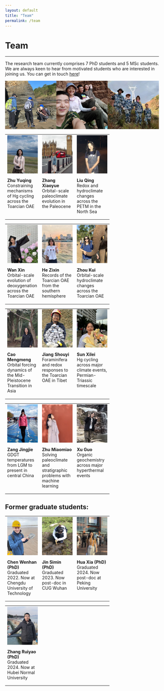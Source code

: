 ```yaml
---
layout: default
title: "Team"
permalink: /team
---
```

<!-- Google tag (gtag.js) -->
<script async src="https://www.googletagmanager.com/gtag/js?id=G-1KXMJR6E0L"></script>
<script>
  window.dataLayer = window.dataLayer || [];
  function gtag(){dataLayer.push(arguments);}
  gtag('js', new Date());
  gtag('config', 'G-1KXMJR6E0L');
</script>

<style>
       table {
            width: 100%;
            border-collapse: collapse;
       }
       th, td {
           text-align: bottom;  
           vertical-align: top;
           object-fit: contain;
           width: 100px;
           height: 200px;
       }
</style>

# Team
* * *
The research team currently comprises 7 PhD students and 5 MSc students. We are always keen to hear from motivated students who are interested in joining us. You can get in touch [here](mailto:davidkemp@cug.edu.cn)!

<img src="/images/teamfieldwork.png" alt="Team fieldwork">

<table>
    <tr>
        <td>
            <img src="/images/zhuyuqing_pic.jpg" alt="Zhu Yuqing" align="top">
            <p><b>Zhu Yuqing</b><br>Constraining mechanisms of Hg cycling across the Toarcian OAE</p>
        </td>
        <td>
            <img src="/images/zhangxiaoyue_pic.jpg" alt="Zhang Xiaoyue" align="top">
            <p><b>Zhang Xiaoyue</b><br>Orbital-scale paleoclimate evolution in the Paleocene</p>
        </td>
        <td>
            <img src="/images/liuqing_pic.jpg" alt="Liu Qing" align="top">
            <p><b>Liu Qing</b><br>Redox and hydroclimate changes across the PETM in the North Sea</p>
        </td>
    </tr>
</table>
<table>
    <tr>
        <td>
            <img src="/images/wanxin_pic.jpg" alt="Wan Xin" align="top">
            <p><b>Wan Xin</b><br>Orbital-scale evolution of deoxygenation across the Toarcian OAE</p>
        </td>
        <td>
            <img src="/images/hezixin_pic.jpg" alt="Wan Xin" align="top">
            <p><b>He Zixin</b><br>Records of the Toarcian OAE from the southern hemisphere</p>
        </td>
        <td>
            <img src="/images/zhoukui_pic.jpg" alt="Wan Xin" align="top">
            <p><b>Zhou Kui</b><br>Orbital-scale hydroclimate changes across the Toarcian OAE</p>
        </td>
    </tr>
</table>
<table>
    <tr>
        <td>
            <img src="/images/caomengmeng_pic.jpg" alt="Cao Mengmeng" align="top">  
            <p><b>Cao Mengmeng</b><br>Orbital forcing dynamics of the Mid-Pleistocene Transition in Asia</p>
        </td>
        <td>
            <img src="/images/jiangshouyi_pic.jpg" alt="Jiang Shouyi" align="top">  
            <p><b>Jiang Shouyi</b><br>Foraminifera and redox responses to the Toarcian OAE in Tibet</p>
        </td>
        <td>
            <img src="/images/sunxilei_pic.jpg" alt="Sun Xilei" align="top">  
            <p><b>Sun Xilei</b><br>Hg cycling across major climate events, Permian-Triassic timescale</p>
        </td>
    </tr>
</table>
<table>
    <tr>
        <td>
            <img src="/images/zangjingjie_pic.jpg" alt="Zang Jingjie" align="top">  
            <p><b>Zang Jingjie</b><br>GDGT temperatures from LGM to present in central China</p>
        </td>
        <td>
            <img src="/images/zhumiaomiao_pic.jpg" alt="Zhu Miaomiao" align="top">  
            <p><b>Zhu Miaomiao</b><br>Solving paleoclimate and stratigraphic problems with machine learning</p>
        </td>
        <td>
            <img src="/images/xuguo_pic.jpg" alt="Xu Guo" align="top">  
            <p><b>Xu Guo</b><br>Organic geochemistry across major hyperthermal events</p>
        </td>
    </tr>
</table>

## Former graduate students:

<table>
    <tr>
        <td>
            <img src="/images/chenwenhan_pic.jpg" alt="Chen Wenhan" align="top">
            <p><b>Chen Wenhan (PhD)</b><br>Graduated 2022. Now at Chengdu University of Technology</p>
        </td>
        <td>
            <img src="/images/jinsimin_pic.jpg" alt="Jin Simin" align="top">
            <p><b>Jin Simin (PhD)</b><br>Graduated 2023. Now post-doc in CUG Wuhan</p>
        </td>
        <td>
            <img src="/images/huaxia_pic.jpg" alt="Hua Xia" align="top">
            <p><b>Hua Xia (PhD)</b><br>Graduated 2024. Now post-doc at Peking University</p>
        </td>
    </tr>
</table>
<table>
    <tr>
        <td>
          <img src="/images/zhangruiyao_pic.jpg" alt="Zhang Ruiyao" align="top">  
          <p><b>Zhang Ruiyao (PhD)</b><br>Graduated 2024. Now at Hubei Normal University</p>
        </td>
        <td>
        </td>
        <td>
        </td>
    </tr>
</table>
